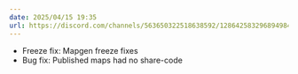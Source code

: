 ```yaml
---
date: 2025/04/15 19:35
url: https://discord.com/channels/563650322518638592/1286425832968949840/1361651055884111952
---
```

- Freeze fix: Mapgen freeze fixes
- Bug fix: Published maps had no share-code